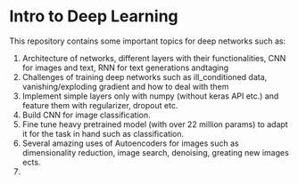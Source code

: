 # Intro to Deep Learning
   This repository contains some important topics for deep networks such as:
1. Architecture of networks, different layers with their functionalities, CNN for images and text, RNN for text generations andtaging
2. Challenges of training deep networks such as ill_conditioned data, vanishing/exploding gradient and how to deal with them
3. Implement simple layers only with numpy (without keras API etc.) and feature them with regularizer, dropout etc.
4. Build CNN for image classification. 
5. Fine tune heavy pretrained model (with over 22 million params) to adapt it for the task in hand such as classification. 
6. Several amazing uses of Autoencoders for images such as dimensionality reduction, image search, denoising, greating new images ects.
7. 
